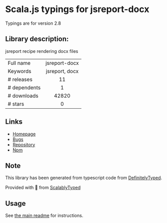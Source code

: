 
# Scala.js typings for jsreport-docx

Typings are for version 2.8

## Library description:
jsreport recipe rendering docx files

|                    |                 |
| ------------------ | :-------------: |
| Full name          | jsreport-docx |
| Keywords           | jsreport, docx |
| # releases         | 11 |
| # dependents       | 1 |
| # downloads        | 42820 |
| # stars            | 0 |

## Links
- [Homepage](https://github.com/jsreport/jsreport-docx)
- [Bugs](https://github.com/jsreport/jsreport-docx/issues)
- [Repository](https://github.com/jsreport/jsreport-docx)
- [Npm](https://www.npmjs.com/package/jsreport-docx)
    


## Note
This library has been generated from typescript code from [DefinitelyTyped](https://definitelytyped.org).

Provided with :purple_heart: from [ScalablyTyped](https://github.com/oyvindberg/ScalablyTyped)

## Usage
See [the main readme](../../readme.md) for instructions.


